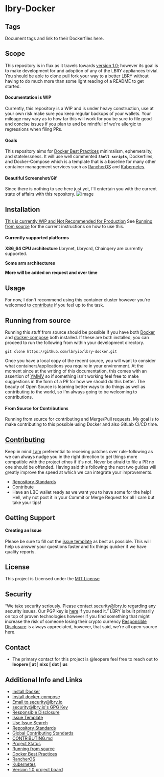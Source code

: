 # lbry-Docker

## Tags
Document tags and link to their Dockerfiles here.

## Scope
This repository is in flux as it travels towards [version 1.0](https://github.com/lbryio/lbry-docker/projects/1); however its goal is to make development for and adoption of any of the LBRY appliances trivial.  You should be able to clone pull fork your way to a better LBRY without having to do much more than some light reading of a README to get started.

#### Documentation is WIP
Currently, this repository is a WIP and is under heavy construction, use at your own risk make sure you keep regular backups of your wallets.  Your mileage may vary as to how far this will work for you be sure to file good and concise issues if you plan to and be mindful of we're allergic to regressions when filing PRs.

#### Goals
This repository aims for [Docker Best Practices](https://docs.docker.com/develop/develop-images/dockerfile_best-practices/) minimalism, ephemerality, and statelessness.  It will use well commented **`Shell scripts`**, Dockerfiles, and Docker-Compose which is a template that is a baseline for many other container management services such as [RancherOS](https://rancher.com/rancher-os/) and [Kubernetes](https://kubernetes.io/).

#### Beautiful Screenshot/Gif
Since there is nothing to see here just yet, I'll entertain you with the current state of affairs with this repository.
![image](https://spee.ch/855d1958650b850b249b9ee592ba2f4c6fc7eeec/container-unloading-gone-wrong-151175.gif)

## Installation

[This is currently WIP and Not Recommended for Production](https://github.com/lbryio/lbry-docker/projects/1)
See [Running from source](##Running-from-source) for the current instructions on how to use this.

#### Currently supported platforms

**X86_64 CPU architecture**
Lbrynet, Lbrycrd, Chainqery are currently supported.

**Some arm architectures**

**More will be added on request and over time**

## Usage
For now, I don't recommend using this container cluster however you're welcomed to [contribute](#contributing) if you feel up to the task.


## Running from source
Running this stuff from source should be possible if you have both [Docker](https://docs.docker.com/install/) and [docker-compose](https://docs.docker.com/compose/install/) both installed.  If these are both installed, you can proceed to run the following from within your development directory.
```
git clone https://github.com/lbryio/lbry-docker.git
```
Once you have a local copy of the recent source, you will want to consider what containers/applications you require in your environment.  At the moment since at the writing of this documentation, this comes with an assertion of [YMMV](https://dictionary.cambridge.org/dictionary/english/ymmv) so if something isn't working feel free to make suggestions in the form of a PR for how we should do this better.  The beauty of Open Source is learning better ways to do things as well as contributing to the world, so I'm always going to be welcoming to contributions.

#### From Source for Contributions
Running from source for contributing and Merge/Pull requests.
My goal is to make contributing to this possible using Docker and also GitLab CI/CD time.  

## [Contributing](CONTRIBUTING.md)
Keep in mind [I am](https://github.com/leopere/) preferential to receiving patches over rule-following as we can always nudge you in the right direction to get things more compatible with the project ethos if it's not.  Never be afraid to file a PR no one should be offended.  Having said this following the next two guides will greatly improve the speed at which we can integrate your improvements.
* [Repository Standards]( https://lbry.tech/resources/repository-standards)
* [Contribute](https://lbry.tech/contribute)
* Have an LBC wallet ready as we want you to have some for the help! Hell, why not post it in your Commit or Merge Request for all I care but take your tips!

## Getting Support

<!-- #### Debugpaste [WIP]
I'll be including a function to get a self destructing debugpaste of your LBRY appliances logs you'll be able to execute something similar to the following in all containers to export raw logs to a paste service where you can then either modify them removing sensitive data or just take that URL and create a new issue after you [(Use Issue Search)](https://github.com/lbryio/lbry-docker/issues?utf8=%E2%9C%93&q=is%3Aissue) to make sure there isn't already an open thread for your issue.

#### Example debugpaste
```
cd chainquery/
docker-compose exec chainquery debugpaste
https://haste.nixc.us/ocatumatozaq.nginx
```
You can then take output given in the response from the debugpaste command and put that into your github issue (This may be automated at some point to some degree).
 -->

#### Creating an Issue
Please be sure to fill out the [issue template](https://github.com/lbryio/lbry-docker/issues/new) as best as possible.  This will help us answer your questions faster and fix things quicker if we have quality reports.


## License
This project is Licensed under the [MIT License](/LICENSE)

## Security
“We take security seriously. Please contact [security@lbry.io](mailto:security@lbry.io) regarding any security issues. Our PGP key is [here](https://keybase.io/lbry/key.asc) if you need it.”  LBRY is built primarily on top of proven technologies however if you find something that might increase the risk of someone losing their crypto currency [Responsible Disclosure](https://en.wikipedia.org/wiki/Responsible_disclosure) is always appreciated, however, that said, we're all open-source here.

## Contact
* The primary contact for this project is @leopere feel free to reach out to **leopere [ at ] nixc [ dot ] us**

## Additional Info and Links
* [Install Docker](https://docs.docker.com/install/)
* [Install docker-compose](https://docs.docker.com/compose/install/)
* [Email to security@lbry.io](mailto:security@lbry.io)
* [security@lbry.io's GPG Key](https://keybase.io/lbry/key.asc)
* [Responsible Disclosure](https://en.wikipedia.org/wiki/Responsible_disclosure)
* [Issue Template](https://github.com/lbryio/lbry-docker/issues/new)
* [Use Issue Search](https://github.com/lbryio/lbry-docker/issues?utf8=%E2%9C%93&q=is%3Aissue)
* [Repository Standards]( https://lbry.tech/resources/repository-standards)
* [Global Contributing Standards](https://lbry.tech/contribute)
* [CONTRIBUTING.md](/CONTRIBUTING.md)
* [Project Status](https://github.com/lbryio/lbry-docker/projects/1)
* [Running from source](##Running-from-source)
* [Docker Best Practices](https://docs.docker.com/develop/develop-images/dockerfile_best-practices/)
* [RancherOS](https://rancher.com/rancher-os/)
* [Kubernetes](https://kubernetes.io/)
* [Version 1.0 project board](https://github.com/lbryio/lbry-docker/projects/1)
